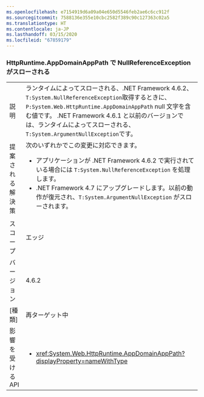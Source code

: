 ```yaml
---
ms.openlocfilehash: e7154919d6a09a04e650d5546feb2ae6c6cc912f
ms.sourcegitcommit: 7588136e355e10cbc2582f389c90c127363c02a5
ms.translationtype: HT
ms.contentlocale: ja-JP
ms.lasthandoff: 03/15/2020
ms.locfileid: "67859179"
---
```

### <a name="httpruntimeappdomainapppath-throws-a-nullreferenceexception"></a>HttpRuntime.AppDomainAppPath で NullReferenceException がスローされる

|   |   |
|---|---|
|説明|ランタイムによってスローされる、.NET Framework 4.6.2、<code>T:System.NullReferenceException</code>取得するときに、 <code>P:System.Web.HttpRuntime.AppDomainAppPath</code> null 文字を含む値です。 .NET Framework 4.6.1 と以前のバージョンでは、ランタイムによってスローされる、<code>T:System.ArgumentNullException</code>です。|
|提案される解決策|次のいずれかでこの変更に対応できます。<ul><li>アプリケーションが .NET Framework 4.6.2 で実行されている場合には <code>T:System.NullReferenceException</code> を処理します。</li><li>.NET Framework 4.7 にアップグレードします。以前の動作が復元され、<code>T:System.ArgumentNullException</code> がスローされます。</li></ul>|
|スコープ|エッジ|
|バージョン|4.6.2|
|[種類]|再ターゲット中|
|影響を受ける API|<ul><li><xref:System.Web.HttpRuntime.AppDomainAppPath?displayProperty=nameWithType></li></ul>|
